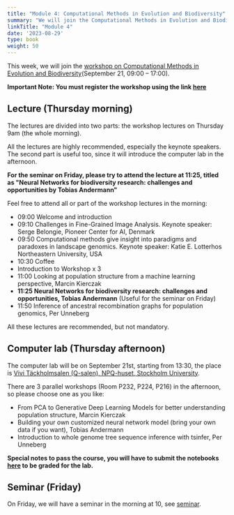```yaml
---
title: "Module 4: Computational Methods in Evolution and Biodiversity"
summary: "We will join the Computational Methods in Evolution and Biodiversity workshop in Stockholm University, participate in lectures by Serge Belongie, Katie E. Lotterhos, Tobias Andermann (DDLS Fellow) et al. on 21st Sept. The computer lab will happen on the same day in the afternoon."
linkTitle: "Module 4"
date: '2023-08-29'
type: book
weight: 50
---
```


This week, we will join the [workshop on Computational Methods in Evolution and Biodiversity](https://www.scilifelab.se/event/computational-methods-in-evolution-and-biodiversity/)(September 21, 09:00 – 17:00).

**Important Note: You must register the workshop using the link [here](https://www.scilifelab.se/event/computational-methods-in-evolution-and-biodiversity/)**

## Lecture (Thursday morning)

The lectures are divided into two parts: the workshop lectures on Thursday 9am (the whole morning).

All the lectures are highly recommended, especially the keynote speakers. The second part is useful too, since it will introduce the computer lab in the afternoon.

**For the seminar on Friday, please try to attend the lecture at 11:25,	titled as "Neural Networks for biodiversity research: challenges and opportunities by Tobias Andermann"**

Feel free to attend all or part of the workshop lectures in the morning:
 - 09:00	Welcome and introduction
 - 09:10	Challenges in Fine-Grained Image Analysis. Keynote speaker: Serge Belongie, Pioneer Center for AI, Denmark
 - 09:50	Computational methods give insight into paradigms and paradoxes in landscape genomics. Keynote speaker: Katie E. Lotterhos Northeastern University, USA
 - 10:30	Coffee
 - Introduction to Workshop x 3
 - 11:00	Looking at population structure from a machine learning perspective, Marcin Kierczak
 - **11:25	Neural Networks for biodiversity research: challenges and opportunities, Tobias Andermann** (Useful for the seminar on Friday)
 - 11:50	Inference of ancestral recombination graphs for population genomics, Per Unneberg

All these lectures are recommended, but not mandatory.
## Computer lab (Thursday afternoon)

The computer lab will be on September 21st, starting from 13:30, the place is [Vivi Täckholmsalen (Q-salen), NPQ-huset, Stockholm University](https://www.google.com/maps?ll=59.366002,18.060119&z=10&t=m&hl=en&gl=US&mapclient=embed&q=Svante+Arrhenius+v%C3%A4g+20+104+05+Stockholm).

There are 3 parallel workshops (Room P232, P224, P216) in the afternoon, so please choose one as you like:
 - From PCA to Generative Deep Learning Models for better understanding population structure, Marcin Kierczak
 - Building your own customized neural network model (bring your own data if you want), Tobias Andermann
 - Introduction to whole genome tree sequence inference with tsinfer, Per Unneberg

**Special notes to pass the course, you will have to submit the notebooks [here](https://forms.gle/GFHtcP1jpomVYdvp8) to be graded for the lab.**

## Seminar (Friday)

On Friday, we will have a seminar in the morning at 10, see [seminar](./seminar).
